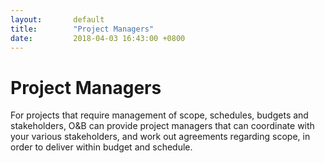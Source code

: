 ```yaml
---
layout:       default
title:        "Project Managers"
date:         2018-04-03 16:43:00 +0800
---
```


<div class="container">
<h1>Project Managers</h1>
<p>For projects that require management of scope, schedules, budgets and stakeholders, O&B can provide project managers that can coordinate with your various stakeholders, and work out agreements regarding scope, in order to deliver within budget and schedule.</p>
</div>